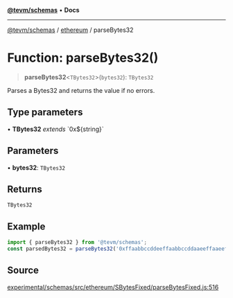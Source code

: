 [**@tevm/schemas**](../../README.md) • **Docs**

***

[@tevm/schemas](../../modules.md) / [ethereum](../README.md) / parseBytes32

# Function: parseBytes32()

> **parseBytes32**\<`TBytes32`\>(`bytes32`): `TBytes32`

Parses a Bytes32 and returns the value if no errors.

## Type parameters

• **TBytes32** *extends* \`0x$\{string\}\`

## Parameters

• **bytes32**: `TBytes32`

## Returns

`TBytes32`

## Example

```ts
import { parseBytes32 } from '@tevm/schemas';
const parsedBytes32 = parseBytes32('0xffaabbccddeeffaabbccddaaeeffaaeeffbbccddccbbddbbccaaaaaabb');
```

## Source

[experimental/schemas/src/ethereum/SBytesFixed/parseBytesFixed.js:516](https://github.com/evmts/tevm-monorepo/blob/main/experimental/schemas/src/ethereum/SBytesFixed/parseBytesFixed.js#L516)
